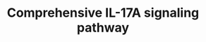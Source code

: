 ---
annotations:
- id: PW:0000897
  parent: signaling pathway
  type: Pathway Ontology
  value: interleukin-17 family mediated signaling pathway
- id: PW:0000003
  parent: signaling pathway
  type: Pathway Ontology
  value: signaling pathway
authors:
- Rex D A B
- Egonw
- Khanspers
- Eweitz
- AlexanderPico
description: Schematic representation of IL-17A signaling pathway with a mix of human
  and mouse genes/proteins based on literature review.
last-edited: 2022-12-10
organisms:
- Mus musculus
redirect_from:
- /index.php/Pathway:WP5242
- /instance/WP5242
- /instance/WP5242_rr124477
revision: r124477
schema-jsonld:
- '@context': https://schema.org/
  '@id': https://wikipathways.github.io/pathways/WP5242.html
  '@type': Dataset
  creator:
    '@type': Organization
    name: WikiPathways
  description: Schematic representation of IL-17A signaling pathway with a mix of
    human and mouse genes/proteins based on literature review.
  keywords:
  - ACTA2
  - Acta1
  - Acta2
  - Adh1
  - Akt1
  - Angpt1
  - Anxa6
  - Arpc2
  - Arpc3
  - Arpc5
  - Atox1
  - Atrx
  - BCL2
  - 'BECN1 '
  - Baff
  - Bcl2
  - Becn1
  - Blmh
  - C3
  - 'C7 '
  - 'CCL2 '
  - CFB
  - COL3A1
  - COL5A2
  - CSF3
  - CXCL1
  - CXCL2
  - CXCL3
  - CXCL5
  - CXCL6
  - CXCL8
  - Cacybp
  - Casp3
  - Ccl3
  - Ccl4
  - Ccl5
  - Ccn2
  - Cdc42
  - Cdh1
  - Col1a1
  - Cpne1
  - Crebbp
  - Cxcl1
  - Cxcl12
  - 'Cxcl12 '
  - Cxcl2
  - Cxcl5
  - Dhx9
  - Egfr
  - Fbn1
  - Fn1
  - GRK5
  - GSK3B
  - Gap43
  - Gng12
  - HSPG2
  - Hbb-b1
  - Hbb-b2
  - Hbb-bh1
  - Hmgb1
  - Hspa1b
  - Hyou1
  - IL-10
  - IL-11
  - IL-17A
  - IL-6
  - IL17A
  - IL17RA
  - IL1B
  - IL6
  - IL8
  - Igf1
  - Il1b
  - Il6
  - Jak1
  - Jak2
  - LIF
  - MAPK1
  - MAPK14
  - MAPK3
  - MUC5AC
  - Map1lc3a
  - Map1lc3b
  - Mcm2
  - Mcm3
  - Mcm4
  - Mcm5
  - Mcm6
  - Mcm7
  - Mki67
  - Mmp14
  - Mmp3
  - Mmp9
  - Mtor
  - Mylk
  - NFKB1
  - NFKBIA
  - Nasp
  - Npm1
  - Nucks1
  - Orc1
  - Orc2
  - P53
  - PI3KCA
  - PIK3CA
  - PRKAA1
  - Pak3
  - Parp1
  - Pcna
  - Pdgfa
  - Pdgfb
  - Pik3c3
  - Plau
  - Plaur
  - Plch1
  - Pole3
  - Pon3
  - Ppp1r14b
  - Prkacb
  - Psmc6
  - Ptgs2
  - Pura
  - RELA
  - Rab10
  - Rac1
  - Rbbp4
  - Rela
  - Rhoa
  - Rras2
  - Samhd1
  - Serpine1
  - Smad2
  - Smad3
  - Smad6
  - 'Smad7 '
  - Snai1
  - Snai2
  - Sod2
  - Sqstm1
  - Srpk2
  - Stat1
  - Stat3
  - TGFB1
  - TNF
  - Tgfb1
  - Tjp1
  - Uggt1
  - Upf1
  - VCAN
  - Zmpste24
  - mTOR
  license: CC0
  name: Comprehensive IL-17A signaling pathway
seo: CreativeWork
title: Comprehensive IL-17A signaling pathway
wpid: WP5242
---